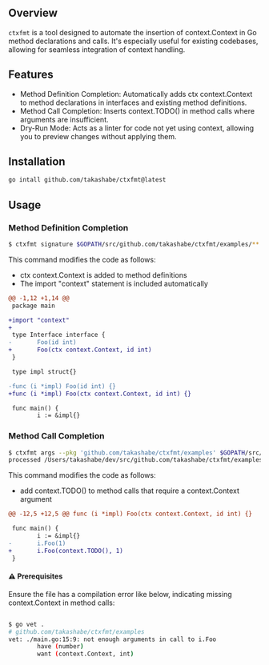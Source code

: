 ## Overview
`ctxfmt` is a tool designed to automate the insertion of context.Context in Go method declarations and calls. It's especially useful for existing codebases, allowing for seamless integration of context handling.

## Features

- Method Definition Completion: Automatically adds ctx context.Context to method declarations in interfaces and existing method definitions.
- Method Call Completion: Inserts context.TODO() in method calls where arguments are insufficient.
- Dry-Run Mode: Acts as a linter for code not yet using context, allowing you to preview changes without applying them.

## Installation

```bash
go intall github.com/takashabe/ctxfmt@latest
```

## Usage

### Method Definition Completion

```bash
$ ctxfmt signature $GOPATH/src/github.com/takashabe/ctxfmt/examples/**
```

This command modifies the code as follows:
- ctx context.Context is added to method definitions
- The import "context" statement is included automatically

```diff
@@ -1,12 +1,14 @@
 package main

+import "context"
+
 type Interface interface {
-       Foo(id int)
+       Foo(ctx context.Context, id int)
 }

 type impl struct{}

-func (i *impl) Foo(id int) {}
+func (i *impl) Foo(ctx context.Context, id int) {}

 func main() {
        i := &impl{}
```

### Method Call Completion

```bash
$ ctxfmt args --pkg 'github.com/takashabe/ctxfmt/examples' $GOPATH/src/github.com/takashabe/ctxfmt/examples
processed /Users/takashabe/dev/src/github.com/takashabe/ctxfmt/examples/main.go
```

This command modifies the code as follows:
- add context.TODO() to method calls that require a context.Context argument

```diff
@@ -12,5 +12,5 @@ func (i *impl) Foo(ctx context.Context, id int) {}

 func main() {
        i := &impl{}
-       i.Foo(1)
+       i.Foo(context.TODO(), 1)
 }
```

#### :warning: Prerequisites

Ensure the file has a compilation error like below, indicating missing context.Context in method calls:

```bash

$ go vet .
# github.com/takashabe/ctxfmt/examples
vet: ./main.go:15:9: not enough arguments in call to i.Foo
        have (number)
        want (context.Context, int)
```
